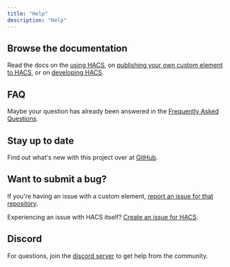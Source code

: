 ```yaml
---
title: "Help"
description: "Help"
---
```


## Browse the documentation

Read the docs on the [using HACS](/docs/use/index.md), on [publishing your own custom element to HACS](/docs/publish/index.md), or on [developing HACS](/docs/contribute/index.md).

## FAQ

Maybe your question has already been answered in the [Frequently Asked Questions](/docs/faq/index.md).

## Stay up to date

Find out what's new with this project over at [GitHub](https://github.com/hacs).

## Want to submit a bug?

If you're having an issue with a custom element, [report an issue for that repository](/docs/use/repositories/dashboard.md/#reporting-an-issue-with-a-repository).

Experiencing an issue with HACS itself? [Create an issue for HACS](/docs/help/issues.md).

## Discord

For questions, join the [discord server](https://discord.gg/apgchf8) to get help from the community.
